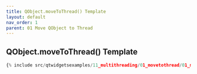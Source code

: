 ```yaml
---
title: QObject.moveToThread() Template
layout: default
nav_order: 1
parent: 01 Move QObject to Thread
---
```


## QObject.moveToThread() Template

```python
{% include src/qtwidgetsexamples/11_multithreading/01_movetothread/01_movetothread_template.py %}
```